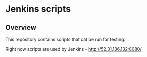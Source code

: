 # Jenkins scripts

## Overview

This repository contains scripts that cat be run for testing.

Right now scripts are used by Jenkins - http://52.31.186.132:8080/
